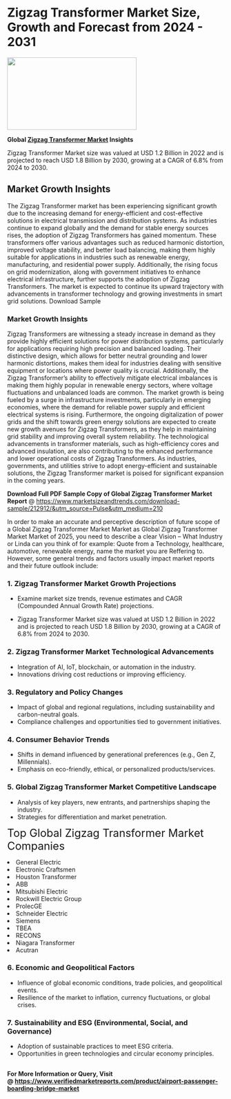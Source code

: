 <H1>Zigzag Transformer Market Size, Growth and Forecast from 2024 - 2031</H1><img class="aligncenter size-medium wp-image-584254" src="https://thirdeyenews.in/wp-content/uploads/2024/09/Global-Market-Research-300x168.jpeg" alt="" width="300" height="168" /><p><strong>Global&nbsp;<a href="https://www.marketsizeandtrends.com/download-sample/212912/&amp;utm_source=Pulse&amp;utm_medium=210">Zigzag Transformer Market</a> Insights</strong></p><p>Zigzag Transformer Market size was valued at USD 1.2 Billion in 2022 and is projected to reach USD 1.8 Billion by 2030, growing at a CAGR of 6.8% from 2024 to 2030.</p><p><h2>Market Growth Insights</h2> The Zigzag Transformer market has been experiencing significant growth due to the increasing demand for energy-efficient and cost-effective solutions in electrical transmission and distribution systems. As industries continue to expand globally and the demand for stable energy sources rises, the adoption of Zigzag Transformers has gained momentum. These transformers offer various advantages such as reduced harmonic distortion, improved voltage stability, and better load balancing, making them highly suitable for applications in industries such as renewable energy, manufacturing, and residential power supply. Additionally, the rising focus on grid modernization, along with government initiatives to enhance electrical infrastructure, further supports the adoption of Zigzag Transformers. The market is expected to continue its upward trajectory with advancements in transformer technology and growing investments in smart grid solutions. Download Sample <h3>Market Growth Insights</h3> Zigzag Transformers are witnessing a steady increase in demand as they provide highly efficient solutions for power distribution systems, particularly for applications requiring high precision and balanced loading. Their distinctive design, which allows for better neutral grounding and lower harmonic distortions, makes them ideal for industries dealing with sensitive equipment or locations where power quality is crucial. Additionally, the Zigzag Transformer’s ability to effectively mitigate electrical imbalances is making them highly popular in renewable energy sectors, where voltage fluctuations and unbalanced loads are common. The market growth is being fueled by a surge in infrastructure investments, particularly in emerging economies, where the demand for reliable power supply and efficient electrical systems is rising. Furthermore, the ongoing digitalization of power grids and the shift towards green energy solutions are expected to create new growth avenues for Zigzag Transformers, as they help in maintaining grid stability and improving overall system reliability. The technological advancements in transformer materials, such as high-efficiency cores and advanced insulation, are also contributing to the enhanced performance and lower operational costs of Zigzag Transformers. As industries, governments, and utilities strive to adopt energy-efficient and sustainable solutions, the Zigzag Transformer market is poised for significant expansion in the coming years. </p><p><span class=""><strong>Download Full PDF Sample Copy of Global Zigzag Transformer Market Report</strong> @ <a href="https://www.marketsizeandtrends.com/download-sample/212912/&amp;utm_source=Pulse&amp;utm_medium=210" target="_blank">https://www.marketsizeandtrends.com/download-sample/212912/&amp;utm_source=Pulse&amp;utm_medium=210</a></span></p><p>In order to make an accurate and perceptive description of future scope of a Global&nbsp;Zigzag Transformer Market Market as Global&nbsp;Zigzag Transformer Market Market of 2025, you need to describe a clear Vision &ndash; What Industry or Linda can you think of for example: Quote from a Technology, healthcare, automotive, renewable energy, name the market you are Reffering to. However, some general trends and factors usually impact market reports and their future outlook include:</p><h3>1.&nbsp;<strong>Zigzag Transformer Market Growth Projections</strong></h3><ul><li>Examine market size trends, revenue estimates and CAGR (Compounded Annual Growth Rate) projections.</li><li><p>Zigzag Transformer Market size was valued at USD 1.2 Billion in 2022 and is projected to reach USD 1.8 Billion by 2030, growing at a CAGR of 6.8% from 2024 to 2030.</p></li></ul><h3>2.&nbsp;<strong>Zigzag Transformer Market Technological Advancements</strong></h3><ul><li>Integration of AI, IoT, blockchain, or automation in the industry.</li><li>Innovations driving cost reductions or improving efficiency.</li></ul><h3>3.&nbsp;<strong>Regulatory and Policy Changes</strong></h3><ul><li>Impact of global and regional regulations, including sustainability and carbon-neutral goals.</li><li>Compliance challenges and opportunities tied to government initiatives.</li></ul><h3>4.&nbsp;<strong>Consumer Behavior Trends</strong></h3><ul><li>Shifts in demand influenced by generational preferences (e.g., Gen Z, Millennials).</li><li>Emphasis on eco-friendly, ethical, or personalized products/services.</li></ul><h3>5.&nbsp;<strong>Global Zigzag Transformer Market Competitive Landscape</strong></h3><ul><li>Analysis of key players, new entrants, and partnerships shaping the industry.</li><li>Strategies for differentiation and market penetration.</li></ul><p data-pm-slice="1 1 []"><span style="color: inherit; font-family: inherit; font-size: 25px;">Top Global Zigzag Transformer Market Companies</span></p><div class="" data-test-id=""><p><li>General Electric</li><li> Electronic Craftsmen</li><li> Houston Transformer</li><li> ABB</li><li> Mitsubishi Electric</li><li> Rockwill Electric Group</li><li> ProlecGE</li><li> Schneider Electric</li><li> Siemens</li><li> TBEA</li><li> RECONS</li><li> Niagara Transformer</li><li> Acutran</li></p></div><h3>6.&nbsp;<strong>Economic and Geopolitical Factors</strong></h3><ul><li>Influence of global economic conditions, trade policies, and geopolitical events.</li><li>Resilience of the market to inflation, currency fluctuations, or global crises.</li></ul><h3>7.&nbsp;<strong>Sustainability and ESG (Environmental, Social, and Governance)</strong></h3><ul><li>Adoption of sustainable practices to meet ESG criteria.</li><li>Opportunities in green technologies and circular economy principles.</li></ul><h2><strong style="font-size: 14px;">For More Information or Query, Visit @&nbsp;</strong><a style="background-color: #ffffff; font-size: 14px;" href="https://www.marketsizeandtrends.com/report/zigzag-transformer-market/" target="_blank">https://www.verifiedmarketreports.com/product/airport-passenger-boarding-bridge-market</a></h2>
